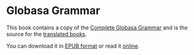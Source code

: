 # Globasa Grammar

This book contains a copy of the [Complete Globasa Grammar](https://xwexi.globasa.net/eng/gramati)
and is the source for the [translated books](https://salif.github.io/gramati-fe-globasa/).

You can download it in [EPUB format](Gramati_fe_Globasa_Mesi_09_2024_eng.epub)
or read it [online](https://salif.github.io/gramati-fe-globasa/eng/).

[^1]: To the extent possible under law, the authors has waived all copyright and related or neighboring rights to this site content.
